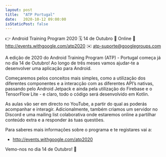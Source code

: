 ```yaml
---
layout: post
title:  "ATP Portugal"
date:   2020-10-12 09:00:00
isStaticPost: false
---
```

👉 Android Training Program 2020
🗓 14 de Outubro
📍 Online
🔗 http://events.withgoogle.com/atp2020
✉️ atp-suporte@googlegroups.com


A edição de 2020 do Android Training Program (ATP) - Portugal começa já no dia 14 de Outubro! Ao longo de três meses vamos ajudar-te a desenvolver uma aplicação para Android. 

Começaremos pelos conceitos mais simples, como a utilização dos diferentes componentes e a interacção com as diferentes API’s nativas, passando pelo Android Jetpack e ainda pela utilização do Firebase e o TensorFlow Lite - e claro, todo o código será desenvolvido em Kotlin.

As aulas vão ser em directo no YouTube, a partir do qual as poderás acompanhar e interagir. Adicionalmente, também criamos um servidor no Discord e uma mailing list colaborativa onde estaremos online a partilhar conteúdo extra e a responder às tuas questões. 

Para saberes mais informações sobre o programa e te registares vai a:
- http://events.withgoogle.com/atp2020


Vemo-nos no dia 14 de Outubro! 🚀
